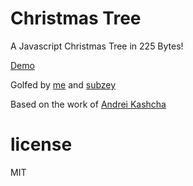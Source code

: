 Christmas Tree
==============
A Javascript Christmas Tree in 225 Bytes!

[Demo](http://htmlpreview.github.io/?https://github.com/rlauck/atree/blob/master/index.html)

Golfed by [me](https://github.com/rlauck) and [subzey](https://github.com/subzey)

Based on the work of [Andrei Kashcha](https://github.com/anvaka/atree)

# license

MIT
